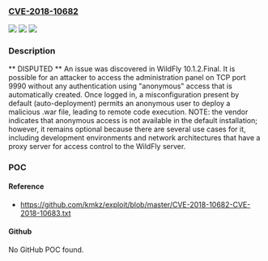### [CVE-2018-10682](https://cve.mitre.org/cgi-bin/cvename.cgi?name=CVE-2018-10682)
![](https://img.shields.io/static/v1?label=Product&message=n%2Fa&color=blue)
![](https://img.shields.io/static/v1?label=Version&message=n%2Fa&color=blue)
![](https://img.shields.io/static/v1?label=Vulnerability&message=n%2Fa&color=brighgreen)

### Description

** DISPUTED ** An issue was discovered in WildFly 10.1.2.Final. It is possible for an attacker to access the administration panel on TCP port 9990 without any authentication using "anonymous" access that is automatically created. Once logged in, a misconfiguration present by default (auto-deployment) permits an anonymous user to deploy a malicious .war file, leading to remote code execution. NOTE: the vendor indicates that anonymous access is not available in the default installation; however, it remains optional because there are several use cases for it, including development environments and network architectures that have a proxy server for access control to the WildFly server.

### POC

#### Reference
- https://github.com/kmkz/exploit/blob/master/CVE-2018-10682-CVE-2018-10683.txt

#### Github
No GitHub POC found.


